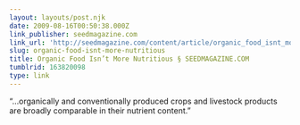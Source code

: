 ```yaml
---
layout: layouts/post.njk
date: 2009-08-16T00:50:38.000Z
link_publisher: seedmagazine.com
link_url: 'http://seedmagazine.com/content/article/organic_food_isnt_more_nutritious/'
slug: organic-food-isnt-more-nutritious
title: Organic Food Isn’t More Nutritious § SEEDMAGAZINE.COM
tumblrid: 163820098
type: link
---
```

<p>“…organically and conventionally produced crops and livestock products are broadly comparable in their nutrient content.”</p>

